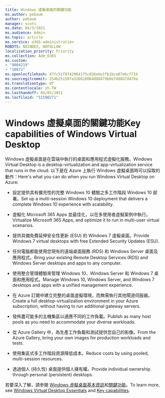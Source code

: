 ```yaml
---
title: Windows 虛擬桌面的關鍵功能
ms.author: pebaum
author: pebaum
manager: scotv
ms.date: 04/5/2021
ms.audience: Admin
ms.topic: article
ms.service: o365-administration
ROBOTS: NOINDEX, NOFOLLOW
localization_priority: Priority
ms.collection: Adm_O365
ms.custom:
- "9004219"
- "10872"
ms.openlocfilehash: 47fc51f9742964175c826e6e1fb1bca87e6cf71b
ms.sourcegitcommit: 254b25150fa326628084d08479b0e7dd8b7d479a
ms.translationtype: HT
ms.contentlocale: zh-TW
ms.lasthandoff: 04/05/2021
ms.locfileid: "51590271"
---
```

# <a name="key-capabilities-of-windows-virtual-desktop"></a><span data-ttu-id="395d8-102">Windows 虛擬桌面的關鍵功能</span><span class="sxs-lookup"><span data-stu-id="395d8-102">Key capabilities of Windows Virtual Desktop</span></span>


<span data-ttu-id="395d8-103">Windows 虛擬桌面是在雲端中執行的桌面和應用程式虛擬化服務。</span><span class="sxs-lookup"><span data-stu-id="395d8-103">Windows Virtual Desktop is a desktop-virtualization and app-virtualization service that runs in the cloud.</span></span> <span data-ttu-id="395d8-104">以下是在 Azure 上執行 Windows 虛擬桌面時可以採取的動作：</span><span class="sxs-lookup"><span data-stu-id="395d8-104">Here's what you can do when you run Windows Virtual Desktop on Azure:</span></span>

- <span data-ttu-id="395d8-105">設定提供具有擴充性的完整 Windows 10 體驗之多工作階段 Windows 10 部署。</span><span class="sxs-lookup"><span data-stu-id="395d8-105">Set up a multi-session Windows 10 deployment that delivers a complete Windows 10 experience with scalability.</span></span>

- <span data-ttu-id="395d8-106">虛擬化 Microsoft 365 Apps 並最佳化，以在多使用者虛擬案例中執行。</span><span class="sxs-lookup"><span data-stu-id="395d8-106">Virtualize Microsoft 365 Apps, and optimize it to run in multi-user virtual scenarios.</span></span>

- <span data-ttu-id="395d8-107">提供具備免費延伸安全性更新 (ESU) 的 Windows 7 虛擬桌面。</span><span class="sxs-lookup"><span data-stu-id="395d8-107">Provide Windows 7 virtual desktops with free Extended Security Updates (ESU).</span></span>

- <span data-ttu-id="395d8-108">任何電腦都能使用您現有的遠端桌面服務 (RDS) 和 Windows Server 桌面及應用程式。</span><span class="sxs-lookup"><span data-stu-id="395d8-108">Bring your existing Remote Desktop Services (RDS) and Windows Server desktops and apps to any computer.</span></span>

- <span data-ttu-id="395d8-109">使用整合管理體驗來管理 Windows 10、Windows Server 和 Windows 7 桌面和應用程式。</span><span class="sxs-lookup"><span data-stu-id="395d8-109">Manage Windows 10, Windows Server, and Windows 7 desktops and apps with a unified management experience.</span></span> 

- <span data-ttu-id="395d8-110">在 Azure 訂閱中建立完整的桌面虛擬環境，而無需執行其他閘道伺服器。</span><span class="sxs-lookup"><span data-stu-id="395d8-110">Create a full desktop-virtualization environment in your Azure subscription, without having to run additional gateway servers.</span></span>

- <span data-ttu-id="395d8-111">發佈盡可能多的主機集區以適應不同的工作負載。</span><span class="sxs-lookup"><span data-stu-id="395d8-111">Publish as many host pools as you need to accommodate your diverse workloads.</span></span>

- <span data-ttu-id="395d8-112">從 Azure Gallery 中，為生產工作負載和測試提供您自己的影像。</span><span class="sxs-lookup"><span data-stu-id="395d8-112">From the Azure Gallery, bring your own images for production workloads and tests.</span></span> 

- <span data-ttu-id="395d8-113">使用集區式多工作階段資源降低成本。</span><span class="sxs-lookup"><span data-stu-id="395d8-113">Reduce costs by using pooled, multi-session resources.</span></span> 

- <span data-ttu-id="395d8-114">透過個人 (持久性) 桌面提供個人擁有權。</span><span class="sxs-lookup"><span data-stu-id="395d8-114">Provide individual ownership through personal (persistent) desktops.</span></span>

<span data-ttu-id="395d8-115">若要深入了解，請參閱 [Windows 虛擬桌面基本資訊](https://go.microsoft.com/fwlink/?linkid=2127033)和[關鍵功能](https://docs.microsoft.com/azure/virtual-desktop/overview#key-capabilities)。</span><span class="sxs-lookup"><span data-stu-id="395d8-115">To learn more, see [Windows Virtual Desktop Essentials](https://go.microsoft.com/fwlink/?linkid=2127033) and [Key capabilities](https://docs.microsoft.com/azure/virtual-desktop/overview#key-capabilities).</span></span>